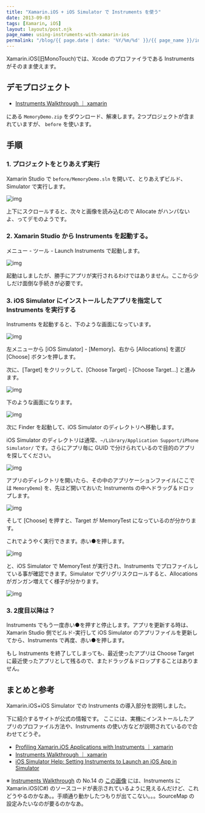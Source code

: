 ```yaml
---
title: "Xamarin.iOS + iOS Simulator で Instruments を使う"
date: 2013-09-03
tags: [Xamarin, iOS]
layout: layouts/post.njk
page_name: using-instruments-with-xamarin-ios
permalink: "/blog/{{ page.date | date: '%Y/%m/%d' }}/{{ page_name }}/index.html"
---
```

Xamarin.iOS(旧MonoTouch)では、Xcode のプロファイラである Instruments がそのまま使えます。
<!--more-->
## デモプロジェクト

* [Instruments Walkthrough ｜ xamarin](http://docs.xamarin.com/guides/ios/deployment%2C_testing%2C_and_metrics/instruments_walkthrough)

にある ``MemoryDemo.zip`` をダウンロード、解凍します。2つプロジェクトが含まれていますが、 ``before`` を使います。

## 手順

### 1. プロジェクトをとりあえず実行

Xamarin Studio で ``before/MemoryDemo.sln`` を開いて、とりあえずビルド、Simulator で実行します。

![img](/img/posts/using_instruments_with_xamarin_ios_01.png)

上下にスクロールすると、次々と画像を読み込むので Allocate がハンパないよ、ってデモのようです。

### 2. Xamarin Studio から Instruments を起動する。

メニュー - ツール - Launch Instruments で起動します。

![img](/img/posts/using_instruments_with_xamarin_ios_02.png)

起動はしましたが、勝手にアプリが実行されるわけではありません。ここから少しだけ面倒な手続きが必要です。

### 3. iOS Simulator にインストールしたアプリを指定して Instruments を実行する

Instruments を起動すると、下のような画面になっています。

![img](/img/posts/using_instruments_with_xamarin_ios_03.png)

左メニューから [iOS Simulator] - [Memory]、右から [Allocations] を選び [Choose] ボタンを押します。

次に、[Target] をクリックして、[Choose Target] - [Choose Target…] と進みます。

![img](/img/posts/using_instruments_with_xamarin_ios_04.png)

下のような画面になります。

![img](/img/posts/using_instruments_with_xamarin_ios_05.png)

次に Finder を起動して、iOS Simulator のディレクトリへ移動します。

iOS Simulator のディレクトリは通常、``~/Library/Application Support/iPhone Simulator/`` です。さらにアプリ毎に GUID で分けられているので目的のアプリを探してください。

![img](/img/posts/using_instruments_with_xamarin_ios_06.png)

アプリのディレクトリを開いたら、その中のアプリケーションファイル(ここでは ``MemoryDemo``) を、先ほど開いておいた Instruments の中へドラッグ＆ドロップします。

![img](/img/posts/using_instruments_with_xamarin_ios_07.png)

そして [Choose] を押すと、Target が MemoryTest になっているのが分かります。

これでようやく実行できます。赤い●を押します。

![img](/img/posts/using_instruments_with_xamarin_ios_08.png)

と、iOS Simulator で MemoryTest が実行され、Instruments でプロファイルしている事が確認できます。Simulator でグリグリスクロールすると、Allocations がガンガン増えてく様子が分かります。

![img](/img/posts/using_instruments_with_xamarin_ios_09.png)

### 3. 2度目以降は？

Instruments でもう一度赤い●を押すと停止します。アプリを更新する時は、Xamarin Studio 側でビルド-実行して iOS Simulator のアプリファイルを更新してから、Instruments で再度、赤い●を押します。

もし Instruments を終了してしまっても、最近使ったアプリは Choose Target に最近使ったアプリとして残るので、またドラッグ＆ドロップすることはありません。

## まとめと参考

Xamarin.iOS+iOS Simulator での Instruments の導入部分を説明しました。

下に紹介するサイトが公式の情報です。
ここには、実機にインストールしたアプリのプロファイル方法や、Instruments の使い方などが説明されているので合わせてどうぞ。

* [Profiling Xamarin.iOS Applications with Instruments ｜ xamarin](http://docs.xamarin.com/guides/ios/deployment%2C_testing%2C_and_metrics/using_instruments_to_detect_native_leaks_using_markheap)
* [Instruments Walkthrough ｜ xamarin](http://docs.xamarin.com/guides/ios/deployment%2C_testing%2C_and_metrics/instruments_walkthrough)
* [iOS Simulator Help: Setting Instruments to Launch an iOS App in Simulator](https://developer.apple.com/library/ios/recipes/instruments_help-launch-into-simulator-help/LaunchIntoSimulator.html)

※ [Instruments Walkthrough](http://docs.xamarin.com/guides/ios/deployment%2C_testing%2C_and_metrics/instruments_walkthrough) の No.14 の [この画像](http://docs.xamarin.com/static/guides/ios/deployment,_testing,_and_metrics/instruments_walkthrough/Images/05_related_code.png) には、Instruments に Xamarin.iOS(C#) のソースコードが表示されているように見えるんだけど、これどうやるのかなあ。。手順通り動かしたつもりが出てこない。。。SourceMap の設定みたいなのが要るのかなあ。 
